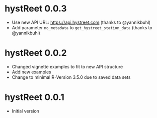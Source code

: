 # hystReet 0.0.3

  * Use new API URL: https://api.hystreet.com (thanks to @yannikbuhl)
  * Add parameter `no_metadata` to `get_hystreet_station_data` (thanks to @yannikbuhl)

# hystReet 0.0.2

  * Changed vignette examples to fit to new API structure
  * Add new examples
  * Change to minimal R-Version 3.5.0 due to saved data sets

# hystReet 0.0.1

  * Initial version
